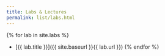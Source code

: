 ```yaml
---
title: Labs & Lectures
permalink: list/labs.html
---
```


{% for lab in site.labs %}
- [{{ lab.title }}]({{ site.baseurl }}{{ lab.url }})
{% endfor %}
